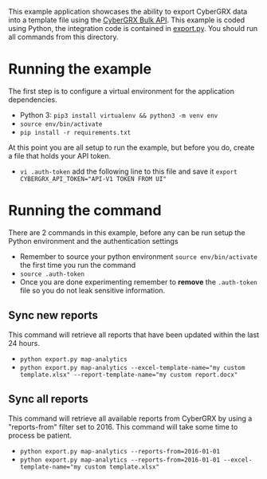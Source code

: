 This example application showcases the ability to export CyberGRX data into a template file using the [CyberGRX Bulk API](https://api.cybergrx.com/bulk-v1/swagger/).  This example is coded using Python, the integration code is contained in [export.py](./export.py).  You should run all commands from this directory.

# Running the example
The first step is to configure a virtual environment for the application dependencies.
- Python 3: `pip3 install virtualenv && python3 -m venv env`
- `source env/bin/activate`
- `pip install -r requirements.txt`

At this point you are all setup to run the example, but before you do, create a file that holds your API token.
- `vi .auth-token` add the following line to this file and save it `export CYBERGRX_API_TOKEN="API-V1 TOKEN FROM UI"`

# Running the command
There are 2 commands in this example, before any can be run setup the Python environment and the authentication settings
- Remember to source your python environment `source env/bin/activate` the first time you run the command
- `source .auth-token`
- Once you are done experimenting remember to **remove** the `.auth-token` file so you do not leak sensitive information.

## Sync new reports
This command will retrieve all reports that have been updated within the last 24 hours.
- `python export.py map-analytics`
- `python export.py map-analytics --excel-template-name="my custom template.xlsx" --report-template-name="my custom report.docx"`

## Sync all reports
This command will retrieve all available reports from CyberGRX by using a "reports-from" filter set to 2016.  This command will take some time to process be patient.
- `python export.py map-analytics --reports-from=2016-01-01`
- `python export.py map-analytics --reports-from=2016-01-01 --excel-template-name="my custom template.xlsx"`
